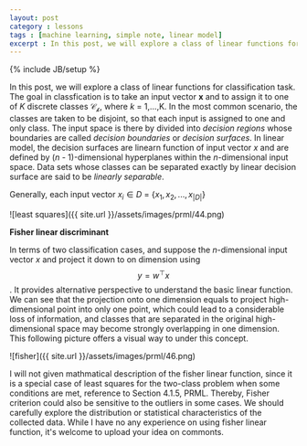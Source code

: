 ```yaml
---
layout: post
category : lessons
tags : [machine learning, simple note, linear model]
excerpt : In this post, we will explore a class of linear functions for classification task. The goal in classfication is to take an input vector $\textbf{x}$ and to assign it to one of $K$ discrete classes $\mathcal{C_k}$, where $k$ = 1,...,K. In the most common scenario, the classes are taken to be disjoint, so that each input is assigned to one and only class. The input space is there by divided into $decision\ regions$ whose boundaries are called $decision\ boundaries$ or $decision$ $surfaces$. In linear model, the decision surfaces are linearn function of input vector $x$ and are defined by (D - 1)-dimensional hyperplanes within the D-dimensional input space. Data sets whose classes can be separated exactly by linear decision surface are said to be $linearly$ $separable$. 
---
```

{% include JB/setup %}

In this post, we will explore a class of linear functions for classification task. The goal in classfication is to take an input vector $\textbf{x}$ and to assign it to one of $K$ discrete classes $\mathcal{C_k}$, where $k$ = 1,...,K. In the most common scenario, the classes are taken to be disjoint, so that each input is assigned to one and only class. The input space is there by divided into $decision\ regions$ whose boundaries are called $decision\ boundaries$ or $decision$ $surfaces$. In linear model, the decision surfaces are linearn function of input vector $x$ and are defined by ($n$ - $1$)-dimensional hyperplanes within the $n$-dimensional input space. Data sets whose classes can be separated exactly by linear decision surface are said to be $linearly$ $separable$.

Generally, each input vector $x_i \in D$ = {$x_1, x_2,...,x_{|D|}$} 

![least squares]({{ site.url }}/assets/images/prml/44.png)

**Fisher linear discriminant**

In terms of two classification cases, and suppose the $n$-dimensional input vector $x$ and project it down to on dimension using $$y = w^\top x$$. It provides alternative perspective to understand the basic linear function. We can see that the projection onto one dimension equals to project high-dimensional point into only one point, which could lead to a considerable loss of information, and classes that are separated in the original high-dimensional space may become strongly overlapping in one dimension. This following picture offers a visual way to under this concept.

![fisher]({{ site.url }}/assets/images/prml/46.png)

I will not given mathmatical description of the fisher linear function, since it is a special case of least squares for the two-class problem when some conditions are met, reference to Section 4.1.5, PRML. Thereby, Fisher criterion could also be sensitive to the outliers in some cases. We should carefully explore the distribution or statistical characteristics of the collected data. While I have no any experience on using fisher linear function, it's welcome to upload your idea on commonts.
